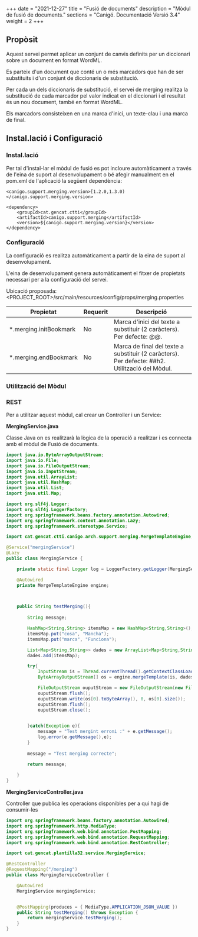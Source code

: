 +++
date        = "2021-12-27"
title       = "Fusió de documents"
description = "Mòdul de fusió de documents."
sections    = "Canigó. Documentació Versió 3.4"
weight      = 2
+++

## Propòsit

Aquest servei permet aplicar un conjunt de canvis definits per un diccionari sobre un document en format WordML.

Es parteix d'un document que conté un o més marcadors que han de ser substituits i d'un conjunt de diccionaris de substitució.

Per cada un dels diccionaris de substitució, el servei de merging realitza la substitució de cada marcador pel valor indicat en el diccionari i el resultat és un nou document, també en format WordML.

Els marcadors consisteixen en una marca d'inici, un texte-clau i una marca de final.

## Instal.lació i Configuració

### Instal.lació

Per tal d'instal-lar el mòdul de fusió es pot incloure automàticament a través de l'eina de suport al desenvolupament o bé afegir manualment en el pom.xml de l'aplicació la següent dependència:

```
<canigo.support.merging.version>[1.2.0,1.3.0)</canigo.support.merging.version>

<dependency>
    <groupId>cat.gencat.ctti</groupId>
    <artifactId>canigo.support.merging</artifactId>
    <version>${canigo.support.merging.version}</version>
</dependency>
```

### Configuració

La configuració es realitza automàticament a partir de la eina de suport al desenvolupament.

L'eina de desenvolupament genera automàticament el fitxer de propietats necessari per a la configuració del servei.

Ubicació proposada: <PROJECT_ROOT>/src/main/resources/config/props/merging.properties

Propietat              | Requerit | Descripció
---------------------- | -------- | ---------------------------------------------------------------------
*.merging.initBookmark | No       | Marca d'inici del texte a substituir (2 caràcters). Per defecte: @@.
*.merging.endBookmark  | No       | Marca de final del texte a substituir (2 caràcters). Per defecte: ##h2. Utilització del Mòdul.

### Utilització del Mòdul

### REST

Per a utilitzar aquest mòdul, cal crear un Controller i un Service:

**MergingService.java**

Classe Java on es realitzarà la lògica de la operació a realitzar i es connecta amb el mòdul de Fusió de documents.

```java
import java.io.ByteArrayOutputStream;
import java.io.File;
import java.io.FileOutputStream;
import java.io.InputStream;
import java.util.ArrayList;
import java.util.HashMap;
import java.util.List;
import java.util.Map;

import org.slf4j.Logger;
import org.slf4j.LoggerFactory;
import org.springframework.beans.factory.annotation.Autowired;
import org.springframework.context.annotation.Lazy;
import org.springframework.stereotype.Service;

import cat.gencat.ctti.canigo.arch.support.merging.MergeTemplateEngine;

@Service("mergingService")
@Lazy
public class MergingService {

	private static final Logger log = LoggerFactory.getLogger(MergingService.class);

	@Autowired
    private MergeTemplateEngine engine;
    


	public String testMerging(){
		
		String message;

		HashMap<String,String> itemsMap = new HashMap<String,String>();
		itemsMap.put("cosa", "Mancha");
		itemsMap.put("marca", "Funciona");

        List<Map<String,String>> dades = new ArrayList<Map<String,String>>();
        dades.add(itemsMap);

        try{
            InputStream is = Thread.currentThread().getContextClassLoader().getResourceAsStream("TestDoc.xml");
            ByteArrayOutputStream[] os = engine.mergeTemplate(is, dades);

            FileOutputStream ouputStream = new FileOutputStream(new File("c://tmp//file.xml"));
            ouputStream.flush();
            ouputStream.write(os[0].toByteArray(), 0, os[0].size());
            ouputStream.flush();
            ouputStream.close();
            

        }catch(Exception e){
        	message = "Test mergint erroni :" + e.getMessage();
        	log.error(e.getMessage(),e);
        }
        
        message = "Test merging correcte";
        
        return message;

    }
}
```  

**MergingServiceController.java**

Controller que publica les operacions disponibles per a qui hagi de consumir-les

```java
import org.springframework.beans.factory.annotation.Autowired;
import org.springframework.http.MediaType;
import org.springframework.web.bind.annotation.PostMapping;
import org.springframework.web.bind.annotation.RequestMapping;
import org.springframework.web.bind.annotation.RestController;

import cat.gencat.plantilla32.service.MergingService;

@RestController
@RequestMapping("/merging")
public class MergingServiceController {

	@Autowired
	MergingService mergingService;


	@PostMapping(produces = { MediaType.APPLICATION_JSON_VALUE })
	public String testMerging() throws Exception {
		return mergingService.testMerging();
	}
}
```
